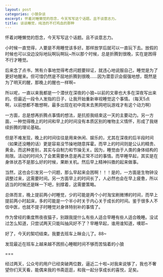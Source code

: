 ```yaml
---
layout: post
categories: 小狼杂谈
excerpt: 怀着对睡懒觉的怨念，今天写写这个话题。且不谈意志力。
title: 谈谈睡觉，纯洁的不打鸡血的那种
---
```


怀着对睡懒觉的怨念，今天写写这个话题。且不谈意志力。

小时候一直觉得，人要是不用睡觉该多好。那样放学后就可以一直玩下去。放假的时候也可以没边没际地玩啊玩啊玩~所以那个时候，总是折腾到很晚，实在是困得不行才睡觉。

后来念了点书，煞有介事地觉得考虑问题要辩证，就违心地说服自己，睡觉是为了更好地醒来。但可惜仍然是不屈地折腾到很晚……因为潜意识会倔强地想，既然是为了明天的醒，那晚上的醒也一样啊~

所以呢，一直以来我都是一个潜伏在深夜的小狼~以前的文章也大多在深夜写出来的。但最近一段令人发指的日子，让我开始重新审视睡觉这个事情。（每天5点啊，以前想都不敢想啊，最多出现在初中周末去黑网吧玩游戏才有这个动力啊）

一方面，总是想再折腾点事情的想法，是抗拒我结束这一天的主要动力。另一方面，一种觉得晚上的时间和早上的时间没有本质区别的唯物主义情怀，形成了我继续折腾的理论基础。

但是不难发现，晚上的时间往往是用来休闲、娱乐的，尤其在深夜的后半段时间（如果还没睡的话）更是容易没节操地随意挥霍。而早上的时间则是公认的精贵、黄金。而这种差别，其实与自制力和节操无关。因为，睡觉由于人类的身体结构的局限。活动的时间久了会累需要休息是再正常不过的事情。而早睡早起，其实是在身体状态不是那么好的时候，果断关机。然后早上精神抖擞的起来做事。

当然，这也会引发另一个问题，那么早起来会困啊！！！是的，一方面是生物钟没调整过来，这需要时间。另一方面早上的时间长了，人必然也会在早上疲惫，所以适当的时候还是眯一下吧，别撑着，这需要策略。

总体而言，晚上提前两小时睡觉，少的可能是两个小时淘宝刷微博的时间，而早上提前两小时起床，多的可能是一个半小时关于内心关于成长的时间。鉴于很多人不信中医，也就不提子时睡觉对身体特别补的事情了。

作为曾经的重度熬夜夜猫子，别跟我提什么有些人适合早睡有些人适合晚睡。没试过怎么知道，只尝试两天只能叫抽风好不了？早睡早起，谁用谁知道，噢耶~

好了，今天的絮叨结束。我要去班车上眯会儿了。88~

发现最近在班车上越来越不困担心睡眠时间不够而苦恼着的小狼

===

经过两天，公众号的用户已经突破两位数，逼近二十啦~对我来说够了，我也不奢望你们天天看，能偶来我的书斋逛逛，和我一起分享成长的喜悦，足矣。